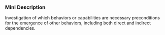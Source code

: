 ### Mini Description

Investigation of which behaviors or capabilities are necessary preconditions for the emergence of other behaviors, including both direct and indirect dependencies.
